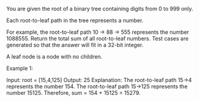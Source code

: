 You are given the root of a binary tree containing digits from 0 to 999 only.

Each root-to-leaf path in the tree represents a number.

For example, the root-to-leaf path 10 -> 88 -> 555 represents the number 1088555.
Return the total sum of all root-to-leaf numbers. Test cases are generated so that the answer will fit in a 32-bit integer.

A leaf node is a node with no children.

Example 1:

  Input: root = [15,4,125]
  Output: 25
  Explanation:
  The root-to-leaf path 15->4 represents the number 154.
  The root-to-leaf path 15->125 represents the number 15125.
  Therefore, sum = 154 + 15125 = 15279.
